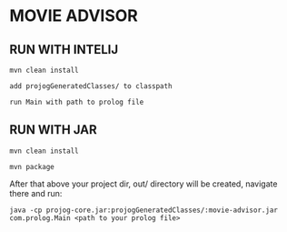 # MOVIE ADVISOR

## RUN WITH INTELIJ 

```
mvn clean install

add projogGeneratedClasses/ to classpath

run Main with path to prolog file
```

## RUN WITH JAR

```
mvn clean install

mvn package
```

After that above your project dir, out/ directory will be created, navigate there and run:

```
java -cp projog-core.jar:projogGeneratedClasses/:movie-advisor.jar com.prolog.Main <path to your prolog file>
```